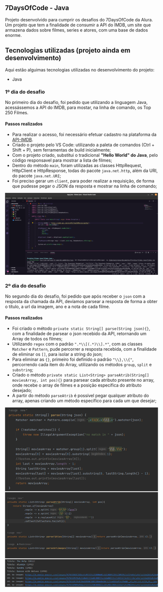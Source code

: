 ## 7DaysOfCode - Java

Projeto desenvolvido para cumprir os desafios do 7DaysOfCode da Alura. Um projeto que tem a finalidade de consumir a API do IMDB, um site que armazena dados sobre filmes, series e atores, com uma base de dados enorme.

## Tecnologias utilizadas (projeto ainda em desenvolvimento)

Aqui estão alguimas tecnologias utilizadas no desenvolvimento do projeto:

- Java

### 1º dia do desafio

No primeiro dia do desafio, foi pedido que utilizando a linguagem Java, acessássemos a API do IMDB, para mostar, na linha de comando, os Top 250 Filmes.

#### Passos realizados
- Para realizar o acesso, foi necessário efetuar cadastro na plataforma da [API-IMDB](https://imdb-api.com/api).
- Criado o projeto pelo VS Code: utilizando a paleta de comandos (Ctrl + Shift + P), sem ferramentas de build inicialmente;
- Com o projeto criado, substitui o tradicional **"Hello World" do Java**, pelo código responsavel para mostrar a lista de filmes;
- Dentro do método `main`, foram utilizadas as classes HttpRequest, HttpClient e HttpResponse, todas do pacote `java.net.http`, além da URI, do pacote `java.net.URI`;
- Foi preciso gerar um `client`, para poder realizar a requisição, de forma que pudesse pegar o JSON da resposta e mostrar na linha de comando;

![Imagem da tela do codigo da aplicacao](assets/filmes-java-dia-1.png)

### 2º dia do desafio

No segundo dia do desafio, foi pedido que após receber o `json` com a resposta da chamada da API, devíamos parsear a resposta de forma a obter o título, a url da imagem, ano e a nota de cada filme.

#### Passos realizados
- Foi criado o método `private static String[] parse(String json){}`, com a finalidade de parsear o json recebido da API, retornando um Array de todos os filmes;
- Utilizando `regex` com o padrão `".*\\[(.*)\\].*"`, com as classes `Matcher` e `Pattern`, pude percorrer a resposta recebida, com a finalidade de eliminar os `[]`, para isolar a string do json;
- Para eliminar as `{}`, primeiro foi definido o padrão `"\\},\\{"`, percorrendo cada item do Array, utilizando os métodos `group`, `split` e `substring`;
- Criado o método `private static List<String> parseAtrib(String[] moviesArray, int pos){}` para parsear cada atributo presente no array, onde recebe o array de filmes e a posição específica do atributo desejado;
- A partir do método `parseAtrib` é possível pegar qualquer atributo do array, apenas criando um método específico para cada um que desejar;


![Imagem da tela do codigo da aplicacao](assets/filmes-java-dia-2-0.png)
![Imagem da tela do codigo da aplicacao](assets/filmes-java-dia-2-1.png)
![Imagem da tela do codigo da aplicacao](assets/filmes-java-dia-2-2.png)
